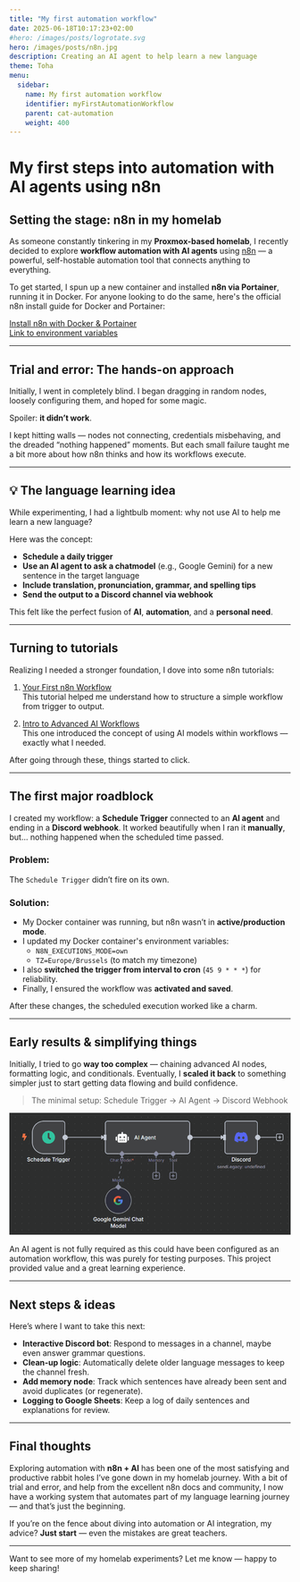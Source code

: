 ```yaml
---
title: "My first automation workflow"
date: 2025-06-18T10:17:23+02:00
#hero: /images/posts/logrotate.svg
hero: /images/posts/n8n.jpg
description: Creating an AI agent to help learn a new language
theme: Toha
menu:
  sidebar:
    name: My first automation workflow
    identifier: myFirstAutomationWorkflow
    parent: cat-automation
    weight: 400
---
```


# My first steps into automation with AI agents using n8n

## Setting the stage: n8n in my homelab

As someone constantly tinkering in my **Proxmox-based homelab**, I recently decided to explore **workflow automation with AI agents** using [n8n](https://n8n.io/) — a powerful, self-hostable automation tool that connects anything to everything.

To get started, I spun up a new container and installed **n8n via Portainer**, running it in Docker. For anyone looking to do the same, here's the official n8n install guide for Docker and Portainer:

[Install n8n with Docker & Portainer](https://docs.n8n.io/hosting/installation/docker/)  
[Link to environment variables](https://docs.n8n.io/hosting/configuration/environment-variables/deployment/)

---

## Trial and error: The hands-on approach

Initially, I went in completely blind. I began dragging in random nodes, loosely configuring them, and hoped for some magic.

Spoiler: **it didn’t work**.

I kept hitting walls — nodes not connecting, credentials misbehaving, and the dreaded “nothing happened” moments. But each small failure taught me a bit more about how n8n thinks and how its workflows execute.

---

## 💡 The language learning idea

While experimenting, I had a lightbulb moment: why not use AI to help me learn a new language?

Here was the concept:

- **Schedule a daily trigger**
- **Use an AI agent to ask a chatmodel** (e.g., Google Gemini) for a new sentence in the target language
- **Include translation, pronunciation, grammar, and spelling tips**
- **Send the output to a Discord channel via webhook**

This felt like the perfect fusion of **AI**, **automation**, and a **personal need**.

---

## Turning to tutorials

Realizing I needed a stronger foundation, I dove into some n8n tutorials:

1. [Your First n8n Workflow](https://docs.n8n.io/try-it-out/tutorial-first-workflow/)  
   This tutorial helped me understand how to structure a simple workflow from trigger to output.

2. [Intro to Advanced AI Workflows](https://docs.n8n.io/advanced-ai/intro-tutorial/)  
   This one introduced the concept of using AI models within workflows — exactly what I needed.

After going through these, things started to click.

---

## The first major roadblock

I created my workflow: a **Schedule Trigger** connected to an **AI agent** and ending in a **Discord webhook**. It worked beautifully when I ran it **manually**, but… nothing happened when the scheduled time passed.

### Problem:
The `Schedule Trigger` didn’t fire on its own.

### Solution:
- My Docker container was running, but n8n wasn’t in **active/production mode**.
- I updated my Docker container's environment variables:
  - `N8N_EXECUTIONS_MODE=own`
  - `TZ=Europe/Brussels` (to match my timezone)
- I also **switched the trigger from interval to cron** (`45 9 * * *`) for reliability.
- Finally, I ensured the workflow was **activated and saved**.

After these changes, the scheduled execution worked like a charm.

---

## Early results & simplifying things

Initially, I tried to go **way too complex** — chaining advanced AI nodes, formatting logic, and conditionals. Eventually, I **scaled it back** to something simpler just to start getting data flowing and build confidence.

> The minimal setup: 
> Schedule Trigger → AI Agent → Discord Webhook

![AI agent workflow](images/posts/AIAgent.gif)

An AI agent is not fully required as this could have been configured as an automation workflow, this was purely for testing purposes.
This project provided value and a great learning experience.

---

## Next steps & ideas

Here’s where I want to take this next:

- **Interactive Discord bot**: Respond to messages in a channel, maybe even answer grammar questions.
- **Clean-up logic**: Automatically delete older language messages to keep the channel fresh.
- **Add memory node**: Track which sentences have already been sent and avoid duplicates (or regenerate).
- **Logging to Google Sheets**: Keep a log of daily sentences and explanations for review.

---

## Final thoughts

Exploring automation with **n8n + AI** has been one of the most satisfying and productive rabbit holes I’ve gone down in my homelab journey. With a bit of trial and error, and help from the excellent n8n docs and community, I now have a working system that automates part of my language learning journey — and that’s just the beginning.

If you’re on the fence about diving into automation or AI integration, my advice? **Just start** — even the mistakes are great teachers.

---

Want to see more of my homelab experiments? Let me know — happy to keep sharing!
